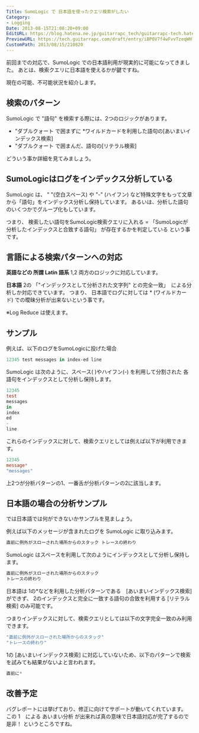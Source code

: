```yaml
---
Title: SumoLogic で 日本語を使ったクエリ検索がしたい
Category:
- Logging
Date: 2013-08-15T21:08:20+09:00
EditURL: https://blog.hatena.ne.jp/guitarrapc_tech/guitarrapc-tech.hatenablog.com/atom/entry/6802418398340959965
PreviewURL: https://tech.guitarrapc.com/draft/entry/iBP0V7f4wFvvTzeqWHlmkwwQL0k
CustomPath: 2013/08/15/210820
---
```


<!--
Date: 2013-08-15T21:08:20+09:00
URL: https://tech.guitarrapc.com/entry/2013/08/15/210820
-->

前回までの対応で、SumoLogic での日本語利用が現実的に可能になってきました。
あとは、検索クエリに日本語を使えるかが鍵ですね。

現在の可能、不可能状況を紹介します。



## 検索のパターン
SumoLogic で "語句" を検索する際には、2つのロジックがあります。

- "ダブルクォート で囲まずに *ワイルドカードを利用した語句の[あいまいインデックス検索]
- "ダブルクォート で囲まんだ、語句の[リテラル検索]



どういう事か詳細を見てみましょう。

## SumoLogicはログをインデックス分析している
SumoLogic は、 " "(空白スペース) や "-" (ハイフン) など特殊文字をもって文章から「語句」をインデックス分析し保持しています。
あるいは、分析した語句のいくつかでグループ化もしています。

つまり、
検索したい語句をSumoLogic検索クエリに入れる = 「SumoLogicが分析したインデックスと合致する語句」 が存在するかを判定している
という事です。

## 言語による検索パターンへの対応

**英語などの 所謂 Latin 語系**
1,2 両方のロジックに対応しています。

**日本語**
2の 「"インデックスとして分析された文字列" との完全一致」　による分析しか対応できています。
つまり、 日本語でログに対しては * (ワイルドカード) での曖昧分析が出来ないという事です。

※Log Reduce は使えます。


## サンプル
例えば、以下のログをSumoLogicに投げた場合

```ps1
12345 test messages in index-ed line
```


SumoLogic は次のように、スペース( )やハイフン(-) を利用して分割された 各語句をインデックスとして分析し保持します。

```ps1
12345
test
messages
in
index
ed
-
line
```


これらのインデックスに対して、検索クエリとしては例えば以下が利用できます。

```ps1
12345
message*
"messages"
```


上2つが分析パターンの1、一番舌が分析パターンの2に該当します。


## 日本語の場合の分析サンプル
では日本語では何ができないかサンプルを見ましょう。

例えば以下のメッセージが含まれたログを SumoLogic に取り込みます。

```ps1
直前に例外がスローされた場所からのスタック トレースの終わり
```


SumoLogic はスペースを利用して次のようにインデックスとして分析し保持します。

```ps1
直前に例外がスローされた場所からのスタック
トレースの終わり
```


日本語は 1の*などを利用した分析パターンである　[あいまいインデックス検索]　ができず、 2のインデックスと完全に一致する語句の合致を利用する [リテラル検索] のみ可能です。

つまりインデックスに対して、検索クエリとしては以下の文字完全一致のみ利用できます。

```ps1
"直前に例外がスローされた場所からのスタック"
"トレースの終わり"
```


1の [あいまいインデックス検索] に対応していないため、以下のパターンで検索を試みても結果がないよと言われます。

```ps1
直前に*
```



## 改善予定
バグレポートには挙げており、修正に向けてサポートが動いてくれています。
この 1　による あいまい分析 が出来れば真の意味で日本語対応が完了するので是非！ というところですね。
